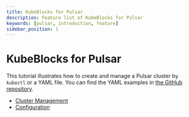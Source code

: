 ```yaml
---
title: KubeBlocks for Pulsar
description: Feature list of KubeBlocks for Pulsar
keywords: [pulsar, introduction, feature]
sidebar_position: 1
---
```


# KubeBlocks for Pulsar

This tutorial illustrates how to create and manage a Pulsar cluster by `kubectl` or a YAML file. You can find the YAML examples in [the GitHub repository](https://github.com/apecloud/kubeblocks-addons/tree/release-0.9/examples/pulsar).

* [Cluster Management](./cluster-management/create-pulsar-cluster-on-kubeblocks.md)
* [Configuration](./configuration/configuration.md)
